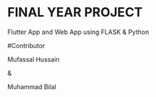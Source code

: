 # FINAL YEAR PROJECT 

Flutter App and Web App using FLASK & Python


#Contributor

Mufassal Hussain

&

Muhammad Bilal